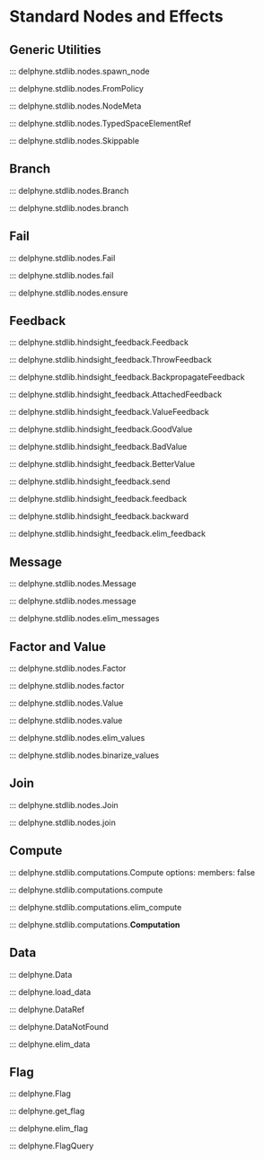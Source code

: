 # Standard Nodes and Effects

## Generic Utilities

::: delphyne.stdlib.nodes.spawn_node

::: delphyne.stdlib.nodes.FromPolicy

::: delphyne.stdlib.nodes.NodeMeta

::: delphyne.stdlib.nodes.TypedSpaceElementRef

::: delphyne.stdlib.nodes.Skippable

## Branch

::: delphyne.stdlib.nodes.Branch

::: delphyne.stdlib.nodes.branch

## Fail

::: delphyne.stdlib.nodes.Fail

::: delphyne.stdlib.nodes.fail

::: delphyne.stdlib.nodes.ensure

## Feedback

::: delphyne.stdlib.hindsight_feedback.Feedback

::: delphyne.stdlib.hindsight_feedback.ThrowFeedback

::: delphyne.stdlib.hindsight_feedback.BackpropagateFeedback

::: delphyne.stdlib.hindsight_feedback.AttachedFeedback

::: delphyne.stdlib.hindsight_feedback.ValueFeedback

::: delphyne.stdlib.hindsight_feedback.GoodValue

::: delphyne.stdlib.hindsight_feedback.BadValue

::: delphyne.stdlib.hindsight_feedback.BetterValue

::: delphyne.stdlib.hindsight_feedback.send

::: delphyne.stdlib.hindsight_feedback.feedback

::: delphyne.stdlib.hindsight_feedback.backward

::: delphyne.stdlib.hindsight_feedback.elim_feedback

## Message

::: delphyne.stdlib.nodes.Message

::: delphyne.stdlib.nodes.message

::: delphyne.stdlib.nodes.elim_messages

## Factor and Value

::: delphyne.stdlib.nodes.Factor

::: delphyne.stdlib.nodes.factor

::: delphyne.stdlib.nodes.Value

::: delphyne.stdlib.nodes.value

::: delphyne.stdlib.nodes.elim_values

::: delphyne.stdlib.nodes.binarize_values

## Join

::: delphyne.stdlib.nodes.Join

::: delphyne.stdlib.nodes.join

## Compute

::: delphyne.stdlib.computations.Compute
    options:
      members: false

::: delphyne.stdlib.computations.compute

::: delphyne.stdlib.computations.elim_compute

::: delphyne.stdlib.computations.__Computation__

## Data

::: delphyne.Data

::: delphyne.load_data

::: delphyne.DataRef

::: delphyne.DataNotFound

::: delphyne.elim_data

## Flag

::: delphyne.Flag

::: delphyne.get_flag

::: delphyne.elim_flag

::: delphyne.FlagQuery

